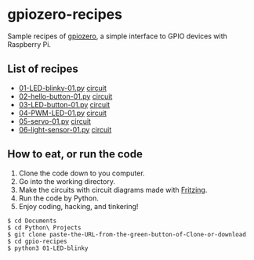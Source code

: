 # gpiozero-recipes

Sample recipes of [gpiozero](https://gpiozero.readthedocs.io/en/stable/index.html), a simple interface to GPIO devices with Raspberry Pi.

## List of recipes

- [01-LED-blinky-01.py](./01-LED-blinky-01.py) [circuit](diagram/01-LED-blinky-01.pdf)
- [02-hello-button-01.py](./02-hello-button-01.py) [circuit](diagram/02-hello-button-01.pdf)
- [03-LED-button-01.py](./03-LED-button-01.py) [circuit](diagram/03-LED-button-01.pdf)
- [04-PWM-LED-01.py](./04-PWM-LED-01.py) [circuit](diagram/04-PWM-LED-01.pdf)
- [05-servo-01.py](./05-servo-01.py) [circuit](diagram/05-servo-01.pdf)
- [06-light-sensor-01.py](./06-light-sensor-01.py) [circuit](diagram/06-light-sensor-01.pdf)

## How to eat, or run the code

1. Clone the code down to you computer.
2. Go into the working directory.
3. Make the circuits with circuit diagrams made with [Fritzing](http://fritzing.org/home/).
4. Run the code by Python.
5. Enjoy coding, hacking, and tinkering!

```
$ cd Documents
$ cd Python\ Projects
$ git clone paste-the-URL-from-the-green-button-of-Clone-or-download
$ cd gpio-recipes
$ python3 01-LED-blinky
```
